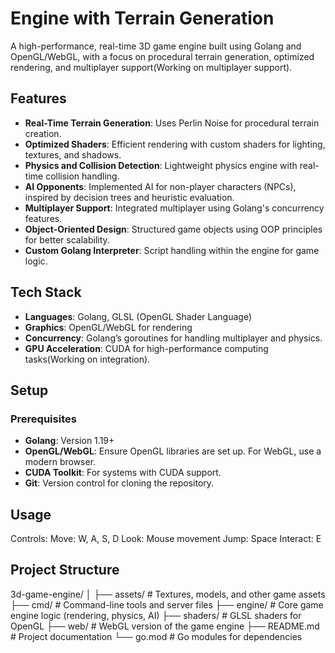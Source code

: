 # Engine with Terrain Generation

A high-performance, real-time 3D game engine built using Golang and OpenGL/WebGL, with a focus on procedural terrain generation, optimized rendering, and multiplayer support(Working on multiplayer support).

## Features

- **Real-Time Terrain Generation**: Uses Perlin Noise for procedural terrain creation.
- **Optimized Shaders**: Efficient rendering with custom shaders for lighting, textures, and shadows.
- **Physics and Collision Detection**: Lightweight physics engine with real-time collision handling.
- **AI Opponents**: Implemented AI for non-player characters (NPCs), inspired by decision trees and heuristic evaluation.
- **Multiplayer Support**: Integrated multiplayer using Golang's concurrency features.
- **Object-Oriented Design**: Structured game objects using OOP principles for better scalability.
- **Custom Golang Interpreter**: Script handling within the engine for game logic.

## Tech Stack

- **Languages**: Golang, GLSL (OpenGL Shader Language)
- **Graphics**: OpenGL/WebGL for rendering
- **Concurrency**: Golang’s goroutines for handling multiplayer and physics.
- **GPU Acceleration**: CUDA for high-performance computing tasks(Working on integration).

## Setup

### Prerequisites

- **Golang**: Version 1.19+
- **OpenGL/WebGL**: Ensure OpenGL libraries are set up. For WebGL, use a modern browser.
- **CUDA Toolkit**: For systems with CUDA support.
- **Git**: Version control for cloning the repository.




## Usage

  Controls:
        Move: W, A, S, D
        Look: Mouse movement
        Jump: Space
        Interact: E


## Project Structure
3d-game-engine/
│
├── assets/               # Textures, models, and other game assets
├── cmd/                  # Command-line tools and server files
├── engine/               # Core game engine logic (rendering, physics, AI)
├── shaders/              # GLSL shaders for OpenGL
├── web/                  # WebGL version of the game engine
├── README.md             # Project documentation
└── go.mod                # Go modules for dependencies
